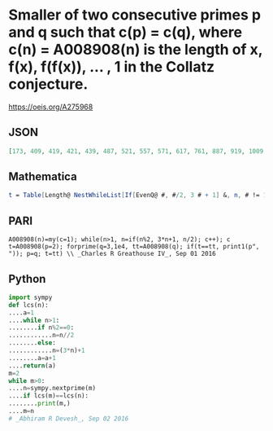 # Smaller of two consecutive primes p and q such that c\(p\) \= c\(q\), where c\(n\) \= A008908\(n\) is the length of x, f\(x\), f\(f\(x\)\), \.\.\. , 1 in the Collatz conjecture\.
https://oeis.org/A275968
## JSON
```JSON
[173, 409, 419, 421, 439, 487, 521, 557, 571, 617, 761, 887, 919, 1009, 1039, 1117, 1153, 1171, 1217, 1327, 1373, 1549, 1559, 1571, 1657, 1693, 1709, 1721, 1733, 1783, 1831, 1861, 1901, 1993, 1997, 2053, 2089, 2339, 2393, 2521, 2539, 2647, 2657, 2677, 2693, 2777]
```
## Mathematica
```Mathematica
t = Table[Length@ NestWhileList[If[EvenQ@ #, #/2, 3 # + 1] &, n, # != 1 &] - 1, {n, 10^4}]; Prime@ Flatten@ Position[#, k_ /; Length@ k == 1] &@ Map[Union@ Part[t, #] &, #] &@ Partition[#, 2, 1] &@ Prime@ Range@ 410 (* _Michael De Vlieger_, Sep 01 2016 *)
```
## PARI
```PARI
A008908(n)=my(c=1); while(n>1, n=if(n%2, 3*n+1, n/2); c++); c
t=A008908(p=2); forprime(q=3,1e4, tt=A008908(q); if(t==tt, print1(p", ")); p=q; t=tt) \\ _Charles R Greathouse IV_, Sep 01 2016
```
## Python
```Python
import sympy
def lcs(n):
....a=1
....while n>1:
........if n%2==0:
............n=n//2
........else:
............n=(3*n)+1
........a=a+1
....return(a)
m=2
while m>0:
....n=sympy.nextprime(m)
....if lcs(m)==lcs(n):
........print(m,)
....m=n
# _Abhiram R Devesh_, Sep 02 2016
```
